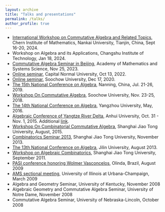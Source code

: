```yaml
---
layout: archive
title: "Talks and presentations"
permalink: /talks/
author_profile: true
---
```


* <a href="http://www.cim.nankai.edu.cn/2024/0116/c7185a535448/page.htm">International Workshop on Commutative Algebra and Related Topics</a>, Chern Institute of Mathematics, Nankai University, Tianjin, China, Sept 16-20, 2024.
* Workshop on Algebra and its Applications, Changshu Institute of Technology, Jan 18, 2024.
* <a href="https://sites.google.com/site/manolisctsakiris/seminar">Commutative Algebra Seminar in Beijing</a>, Academy of Mathematics and Systems Science, Nov 25, 2023.
* <a href="./2022CNU.pdf">Online seminar</a>, Capital Normal University, Oct 13, 2022.
* <a href="http://math.suda.edu.cn/5c/b1/c10710a416945/page.htm">Online seminar</a>, Soochow University, Dec 17, 2020.
* <a href="http://nn2019.csp.escience.cn">The 15th National Conference on Algebra</a>, Nanning, China, Jul. 21-26, 2019.
* <a href="http://math.suda.edu.cn/28/43/c10710a272451/page.htm">Workshop On Commutative Algebra</a>, Soochow University, Nov. 23-25, 2018.
* <a href="http://algebra.yzu.edu.cn/">The 14th National Conference on Algebra</a>, Yangzhou University, May, 2016.
* <a href="http://staff.ustc.edu.cn/~yhbao/">Algebraic Conference of Yangtze River Delta</a>, Anhui University, Oct. 31 - Nov. 1, 2015. Additional <a href="http://wlkt.ustc.edu.cn/video/detail_2576_9512.htm">link</a>.
* <a href="http://math.sjtu.edu.cn/conference/wcca2015/%E7%BB%84%E5%90%88%E4%BA%A4%E6%8D%A2%E4%BB%A3%E6%95%B0%E6%9A%91%E6%9C%9F%E7%A0%94%E8%AE%A8%E7%8F%AD.pdf">Workshop On Combinatorial Commutative Algebra</a>, Shanghai Jiao Tong University, August, 2015.
* <a href="http://math.sjtu.edu.cn/conference/Bannai/2013/talk.php?20131102A">Combinatorics Seminar 2013</a>, Shanghai Jiao Tong University, November 2013.
* <a href="http://algebra.jlu.edu.cn/">The 13th National Conference on Algebra</a>, Jilin University, August 2013.
* <a href="http://math.sjtu.edu.cn/Conference/WACSJTU/">Workshop on Algebraic Combinatorics</a>, Shanghai Jiao Tong University, September 2011.
* <a href="http://www.math.uky.edu/~pasi2009/">PASI conference honoring Wolmer Vasconcelos</a>, Olinda, Brazil, August 2009
* <a href="http://www.ams.org/amsmtgs/2152_program_ss10.html">AMS sectional meeting</a>, University of Illinois at Urbana-Champaign, March 2009
* Algebra and Geometry Seminar, University of Kentucky, November 2008
* Algebraic Geometry and Commutative Algebra Seminar, University of Notre Dame, November 2008
* Commutative Algebra Seminar, University of Nebraska-Lincoln, October 2008
